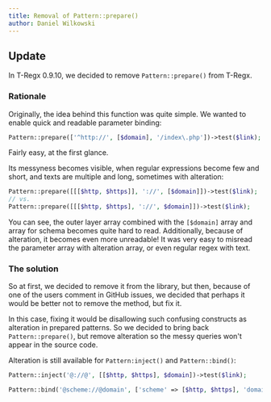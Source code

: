 ```yaml
---
title: Removal of Pattern::prepare()
author: Daniel Wilkowski
---
```


## Update

In T-Regx 0.9.10, we decided to remove `Pattern::prepare()` from T-Regx. 

### Rationale

Originally, the idea behind this function was quite simple.
We wanted to enable quick and readable parameter binding:

```php
Pattern::prepare(['^http://', [$domain], '/index\.php'])->test($link);
```

Fairly easy, at the first glance.

Its messyness becomes visible, when regular expressions become few and short, and texts
are multiple and long, sometimes with alteration:

```php
Pattern::prepare([[[$http, $https]], '://', [$domain]])->test($link);
// vs.
Pattern::prepare([[[$http, $https], '://', $domain]])->test($link);
```

You can see, the outer layer array combined with the `[$domain]` array and array for schema 
becomes quite hard to read. Additionally, because of alteration, it becomes even more unreadable! 
It was very easy to misread the parameter array with alteration array, or even regular regex with text.

### The solution

So at first, we decided to remove it from the library, but then, because of one of the users
comment in GitHub issues, we decided that perhaps it would be better not to remove the method, 
but fix it.

In this case, fixing it would be disallowing such confusing constructs as alteration in prepared patterns. 
So we decided to bring back `Pattern::prepare()`, but remove alteration so the messy queries won't appear
in the source code.

Alteration is still available for `Pattern:inject()` and `Pattern::bind()`:

```php
Pattern::inject('@://@', [[$http, $https], $domain])->test($link);
```

```php
Pattern::bind('@scheme://@domain', ['scheme' => [$http, $https], 'domain' => $domain])->test($link);
```
